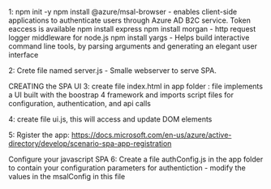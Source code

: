 1:
npm init -y
npm install @azure/msal-browser - enables client-side applications to authenticate users through Azure AD B2C service. Token eaccess is available
npm install express
npm install morgan - http request logger middleware for node.js
npm install yargs - Helps build interactive command line tools, by parsing arguments and generating an elegant user interface

2: Crete file named server.js - Smalle webserver to serve SPA.

CREATING the SPA UI
3: create file index.html in app folder : file implements a UI built with the boostrap 4 framework and imports script files for configuration, authentication, and api calls

4: create file ui.js, this will access and update DOM elements

5: Rgister the app: https://docs.microsoft.com/en-us/azure/active-directory/develop/scenario-spa-app-registration

Configure your javascript SPA
6: Create a file authConfig.js in the app folder to contain your configuration parameters for authentiction
    - modify the values in the msalConfig in this file